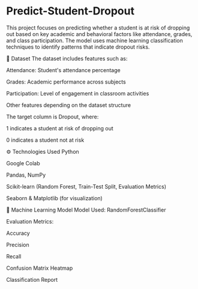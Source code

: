 # Predict-Student-Dropout

This project focuses on predicting whether a student is at risk of dropping out based on key academic and behavioral factors like attendance, grades, and class participation. The model uses machine learning classification techniques to identify patterns that indicate dropout risks.

📁 Dataset
The dataset includes features such as:

Attendance: Student's attendance percentage

Grades: Academic performance across subjects

Participation: Level of engagement in classroom activities

Other features depending on the dataset structure

The target column is Dropout, where:

1 indicates a student at risk of dropping out

0 indicates a student not at risk

⚙️ Technologies Used
Python

Google Colab

Pandas, NumPy

Scikit-learn (Random Forest, Train-Test Split, Evaluation Metrics)

Seaborn & Matplotlib (for visualization)

🧠 Machine Learning Model
Model Used: RandomForestClassifier

Evaluation Metrics:

Accuracy

Precision

Recall

Confusion Matrix Heatmap

Classification Report
